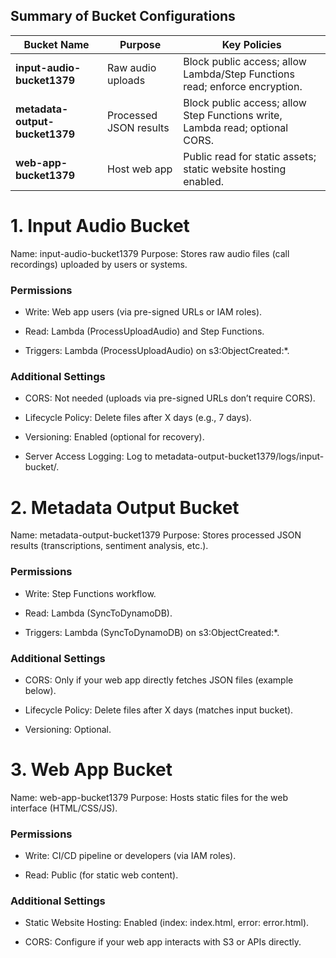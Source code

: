 ## Summary of Bucket Configurations

| **Bucket Name**             | **Purpose**              | **Key Policies**                                                                                   |
|------------------------------|--------------------------|----------------------------------------------------------------------------------------------------|
| **input-audio-bucket1379**   | Raw audio uploads        | Block public access; allow Lambda/Step Functions read; enforce encryption.                        |
| **metadata-output-bucket1379** | Processed JSON results | Block public access; allow Step Functions write, Lambda read; optional CORS.                      |
| **web-app-bucket1379**       | Host web app             | Public read for static assets; static website hosting enabled.                                    |

# 1. Input Audio Bucket
Name: input-audio-bucket1379
Purpose: Stores raw audio files (call recordings) uploaded by users or systems.

### Permissions
- Write: Web app users (via pre-signed URLs or IAM roles).

- Read: Lambda (ProcessUploadAudio) and Step Functions.

- Triggers: Lambda (ProcessUploadAudio) on s3:ObjectCreated:*.

### Additional Settings
- CORS: Not needed (uploads via pre-signed URLs don’t require CORS).

- Lifecycle Policy: Delete files after X days (e.g., 7 days).

- Versioning: Enabled (optional for recovery).

- Server Access Logging: Log to metadata-output-bucket1379/logs/input-bucket/.

# 2. Metadata Output Bucket
Name: metadata-output-bucket1379
Purpose: Stores processed JSON results (transcriptions, sentiment analysis, etc.).

### Permissions
- Write: Step Functions workflow.

- Read: Lambda (SyncToDynamoDB).

- Triggers: Lambda (SyncToDynamoDB) on s3:ObjectCreated:*.

### Additional Settings
- CORS: Only if your web app directly fetches JSON files (example below).

- Lifecycle Policy: Delete files after X days (matches input bucket).

- Versioning: Optional.

# 3. Web App Bucket
Name: web-app-bucket1379
Purpose: Hosts static files for the web interface (HTML/CSS/JS).

### Permissions
- Write: CI/CD pipeline or developers (via IAM roles).

- Read: Public (for static web content).

### Additional Settings
- Static Website Hosting: Enabled (index: index.html, error: error.html).

- CORS: Configure if your web app interacts with S3 or APIs directly.